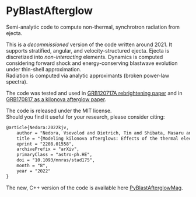 # PyBlastAfterglow

Semi-analytic code to compute non-thermal, synchrotron radiation from ejecta. 

This is a _decommissioned_ version of the code written around 2021. 
It supports stratified, angular, and velocity-structured ejecta. Ejecta is discretized into _non-interacting_ elements. 
Dynamics is computed considering forward shock and energy-conserving blastwave evolution under thin-shell approximation.  
Radiation is computed via analytic approximants (broken power-law spectra). 

The code was tested and used in [GRB120717A rebrightening paper](https://iopscience.iop.org/article/10.3847/2041-8213/ac504a) and in [GRB170817 as a kilonova afterglow paper](https://academic.oup.com/mnras/article/506/4/5908/6329057).  

The code is released under the MIT license.  
Should you find it useful for your research, please consider citing: 

```latex
@article{Nedora:2022kjv,
    author = "Nedora, Vsevolod and Dietrich, Tim and Shibata, Masaru and Pohl, Martin and Menegazzi, Ludovica Crosato",
    title = "{Modeling kilonova afterglows: Effects of the thermal electron population and interaction with GRB outflows}",
    eprint = "2208.01558",
    archivePrefix = "arXiv",
    primaryClass = "astro-ph.HE",
    doi = "10.1093/mnras/stad175",
    month = "8",
    year = "2022"
}
```

The new, C++ version of the code is available here [PyBlastAfterglowMag](https://github.com/vsevolodnedora/PyBlastAfterglowMag). 


